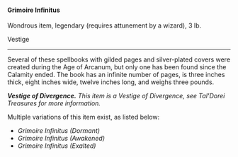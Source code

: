 #### Grimoire Infinitus

Wondrous item, legendary (requires attunement by a wizard), 3 lb.

Vestige

---

Several of these spellbooks with gilded pages and silver-plated covers were created during the Age of Arcanum, but only one has been found since the Calamity ended. The book has an infinite number of pages, is three inches thick, eight inches wide, twelve inches long, and weighs three pounds.

***Vestige of Divergence.*** *This item is a Vestige of Divergence, see *Tal'Dorei Treasures* for more information.*

Multiple variations of this item exist, as listed below:

- *Grimoire Infinitus (Dormant)*
- *Grimoire Infinitus (Awakened)*
- *Grimoire Infinitus (Exalted)*
